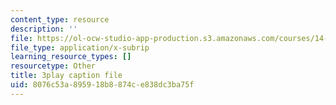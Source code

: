 ```yaml
---
content_type: resource
description: ''
file: https://ol-ocw-studio-app-production.s3.amazonaws.com/courses/14-01-principles-of-microeconomics-fall-2018/8076c53a895918b8874ce838dc3ba75f_hm5zqBPsRJM.srt
file_type: application/x-subrip
learning_resource_types: []
resourcetype: Other
title: 3play caption file
uid: 8076c53a-8959-18b8-874c-e838dc3ba75f
---
```

